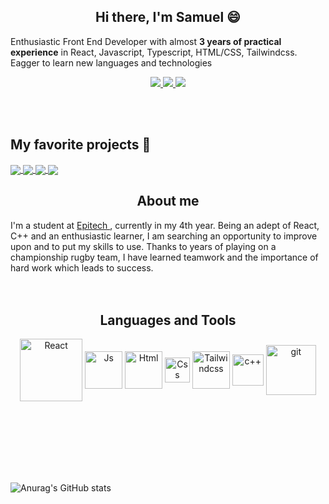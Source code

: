 <p align="center">
 <h2 align="center">Hi there, I'm Samuel 😄</h2>
</p>

Enthusiastic Front End Developer with almost **3 years of practical experience** in React, Javascript, Typescript, HTML/CSS, Tailwindcss. Eagger to learn new languages and technologies
<p align='center'>
<a href="https://a.paddle.com/v2/click/16413/119403?link=1227">
      <img src="https://img.shields.io/badge/Enthusiast%20%E2%86%92-gray.svg?colorA=655BE1&colorB=4F44D6&style=for-the-badge"/>
</a>
<a href="https://a.paddle.com/v2/click/16413/119403?link=1227">
      <img src="https://img.shields.io/badge/Fast WORKER%20%E2%86%92-gray.svg?colorA=61c265&colorB=4CAF50&style=for-the-badge"/>
</a>
<a href="https://a.paddle.com/v2/click/16413/119403?link=1227">
      <img src="https://img.shields.io/badge/Fast WORKER%20%E2%86%92-gray.svg?colorA=9737e5&colorB=d3346c&style=for-the-badge"/>
</a>
   </p>
<br />
<br />
<p>
 <h2> My favorite projects 🤔</h2>
</p>



<a href="https://github.com/anuraghazra/convoychat">
  
  <img align="center" src="https://github-readme-stats.vercel.app/api/pin/?username=Samuel-POTTER&repo=PrimeVisualizer&theme=dracula" />
</a>
<a href="https://github.com/anuraghazra/github-readme-stats">
  <img align="center" src="https://github-readme-stats.vercel.app/api/pin/?username=Samuel-POTTER&repo=LorentzAttractor&theme=dracula" />
</a>
<a href="https://github.com/anuraghazra/convoychat">
  <img align="center" src="https://github-readme-stats.vercel.app/api/pin/?username=Samuel-POTTER&repo=Crypto2021&theme=dracula" />
</a>
<a href="https://github.com/anuraghazra/convoychat">
  <img align="center" src="https://github-readme-stats.vercel.app/api/pin/?username=Samuel-POTTER&repo=Safthon&theme=dracula" />
</a>


<p align="center">
 <h2 align="center">About me</h2>
</p>
<span>I'm a student at 
<a href="https://www.epitech.eu/">Epitech </a>
, currently in my 4th year. Being an adept of React, C++ and an enthusiastic learner, I am searching an opportunity to improve upon and to put my skills to use. Thanks to years of playing on a championship rugby team, I have learned teamwork and the importance of hard work which leads to success.

<br />
<br />
<br />

<p align="center">
 <h2 align="center">Languages and Tools</h2>
</p>
<p align='center'>
<img  align="center" alt="React" width="100px" src="https://upload.wikimedia.org/wikipedia/commons/thumb/a/a7/React-icon.svg/1280px-React-icon.svg.png" />
<img align="center" alt="Js" width="60px" src="https://upload.wikimedia.org/wikipedia/commons/thumb/6/6a/JavaScript-logo.png/600px-JavaScript-logo.png" />
<img align="center" alt="Html" width="60px" src="https://upload.wikimedia.org/wikipedia/commons/thumb/6/61/HTML5_logo_and_wordmark.svg/1024px-HTML5_logo_and_wordmark.svg.png" />
<img align="center" alt="Css" width="40px" src="https://upload.wikimedia.org/wikipedia/commons/thumb/d/d5/CSS3_logo_and_wordmark.svg/1200px-CSS3_logo_and_wordmark.svg.png" />
<img align="center" alt="Tailwindcss" width="60px" src="https://upload.wikimedia.org/wikipedia/commons/thumb/d/d5/Tailwind_CSS_Logo.svg/1024px-Tailwind_CSS_Logo.svg.png" />
<img align="center" alt="c++" width="50px" src="https://upload.wikimedia.org/wikipedia/commons/thumb/1/18/ISO_C%2B%2B_Logo.svg/1822px-ISO_C%2B%2B_Logo.svg.png" />
<img align="center" alt="git" width="80px" src="https://upload.wikimedia.org/wikipedia/commons/thumb/e/e0/Git-logo.svg/1280px-Git-logo.svg.png" />
</p>

<br />
<br />
<br />
<br />
<br />
<br />


![Anurag's GitHub stats](https://github-readme-stats.vercel.app/api?username=Samuel-POTTER&count_private=true&hide=prs&show_icons=true&theme=dracula)

